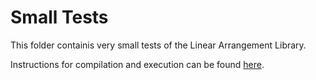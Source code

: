 # Small Tests

This folder containis very small tests of the Linear Arrangement Library.

Instructions for compilation and execution can be found [here](https://github.com/LAL-project/linear-arrangement-library/tree/master/small-tests/instructions).

